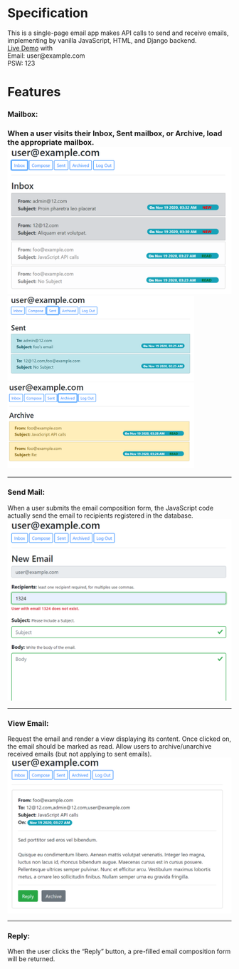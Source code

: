 # Specification
This is a <str>single-page email app</str> makes API calls to send and receive emails, implementing by vanilla JavaScript, HTML, and Django backend. <br>
<a href="https://cs50-mail.herokuapp.com/">Live Demo</a> with<br>
Email: <a>user<span>@</spn>example.com</a><br>
PSW: 123<br>

# Features

<h3>Mailbox:<h3>
When a user visits their Inbox, Sent mailbox, or Archive, load the appropriate mailbox.

<img src="staticfiles/inbox.png" width=600/>
<img src="staticfiles/sent.png" width=420/>
<img src="staticfiles/arch.png" width=420/>
<hr> 
<h3>Send Mail:</h3>
When a user submits the email composition form, the JavaScript code actually send the email to recipients registered in the database.

<img src="staticfiles/compose.png" width=600/>
<hr>
<h3>View Email:</h3>
Request the email and render a view displaying its content. Once clicked on, the email should be marked as read. Allow users to archive/unarchive received emails (but not applying to sent emails).

<img src="staticfiles/email.png" width=600/>
<hr> 
<h3>Reply:</h3>
When the user clicks the “Reply” button, a pre-filled email composition form will be returned. 